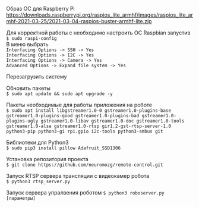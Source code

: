 Образ ОС для Raspberry Pi
https://downloads.raspberrypi.org/raspios_lite_armhf/images/raspios_lite_armhf-2021-03-25/2021-03-04-raspios-buster-armhf-lite.zip

Для корректной работы с необходимо настроить ОС Raspbian запустив  
```$ sudo raspi-config```  
В меню выбрать  
`Interfacing Options -> SSH -> Yes`  
`Interfacing Options -> I2C -> Yes`  
`Interfacing Options -> Camera -> Yes`  
`Advanced Options -> Expand file system -> Yes`  

Перезагрузить систему

Обновить пакеты  
```$ sudo apt update && sudo apt upgrade -y```

Пакеты необходимые для работы приложения на роботе  
```$ sudo apt install libgstreamer1.0-0 gstreamer1.0-plugins-base gstreamer1.0-plugins-good gstreamer1.0-plugins-bad gstreamer1.0-plugins-ugly gstreamer1.0-libav gstreamer1.0-doc gstreamer1.0-tools gstreamer1.0-alsa gstreamer1.0-rtsp gir1.2-gst-rtsp-server-1.0 python3-pip python3-gi rpi.gpio i2c-tools python3-smbus git```

Библиотеки для Python3  
```$ sudo pip3 install pillow Adafruit_SSD1306```

Установка репозитория проекта  
```$ git clone https://github.com/neuromozg/remote-control.git```

Запуск RTSP сервера трансляции с видеокамер робота  
```$ python3 rtsp_server.py```

Запуск сервера упралвения роботом
```$ python3 roboserver.py [параметры]```
